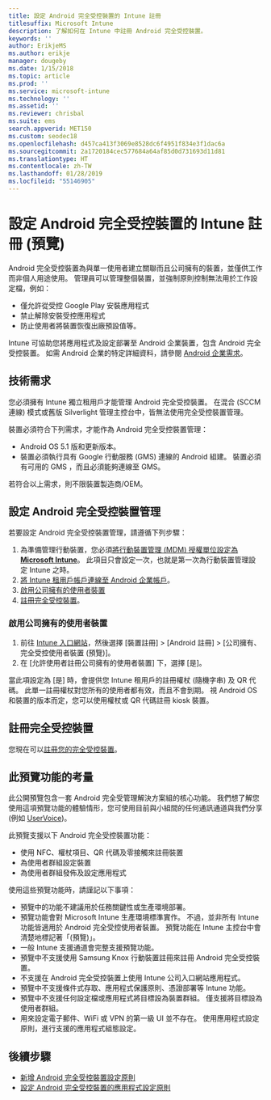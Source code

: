 ```yaml
---
title: 設定 Android 完全受控裝置的 Intune 註冊
titlesuffix: Microsoft Intune
description: 了解如何在 Intune 中註冊 Android 完全受控裝置。
keywords: ''
author: ErikjeMS
ms.author: erikje
manager: dougeby
ms.date: 1/15/2018
ms.topic: article
ms.prod: ''
ms.service: microsoft-intune
ms.technology: ''
ms.assetid: ''
ms.reviewer: chrisbal
ms.suite: ems
search.appverid: MET150
ms.custom: seodec18
ms.openlocfilehash: d457ca413f3069e8528dc6f4951f834e3f1dac6a
ms.sourcegitcommit: 2a1720184cec577684a64af85d0d731693d11d81
ms.translationtype: HT
ms.contentlocale: zh-TW
ms.lasthandoff: 01/28/2019
ms.locfileid: "55146905"
---
```

# <a name="set-up-intune-enrollment-of-android-fully-managed-devices-preview"></a>設定 Android 完全受控裝置的 Intune 註冊 (預覽)

Android 完全受控裝置為與單一使用者建立關聯而且公司擁有的裝置，並僅供工作而非個人用途使用。 管理員可以管理整個裝置，並強制原則控制無法用於工作設定檔，例如：
- 僅允許從受控 Google Play 安裝應用程式
- 禁止解除安裝受控應用程式
- 防止使用者將裝置恢復出廠預設值等。

Intune 可協助您將應用程式及設定部署至 Android 企業裝置，包含 Android 完全受控裝置。 如需 Android 企業的特定詳細資料，請參閱 [Android 企業需求](https://support.google.com/work/android/answer/6174145?hl=en&ref_topic=6151012)。

## <a name="technical-requirements"></a>技術需求

您必須擁有 Intune 獨立租用戶才能管理 Android 完全受控裝置。 在混合 (SCCM 連線) 模式或舊版 Silverlight 管理主控台中，皆無法使用完全受控裝置管理。

裝置必須符合下列需求，才能作為 Android 完全受控裝置管理：

- Android OS 5.1 版和更新版本。
- 裝置必須執行具有 Google 行動服務 (GMS) 連線的 Android 組建。 裝置必須有可用的 GMS ，而且必須能夠連線至 GMS。

若符合以上需求，則不限裝置製造商/OEM。

## <a name="set-up-android-fully-managed-device-management"></a>設定 Android 完全受控裝置管理

若要設定 Android 完全受控裝置管理，請遵循下列步驟：

1. 為準備管理行動裝置，您必須[將行動裝置管理 (MDM) 授權單位設定為 **Microsoft Intune**](mdm-authority-set.md)。 此項目只會設定一次，也就是第一次為行動裝置管理設定 Intune 之時。
2. [將 Intune 租用戶帳戶連線至 Android 企業帳戶](connect-intune-android-enterprise.md)。
3. [啟用公司擁有的使用者裝置](#enable-corporate-owned-user-devices)
4. [註冊完全受控裝置](#enroll-the-fully-managed-devices)。

### <a name="enable-corporate-owned-user-devices"></a>啟用公司擁有的使用者裝置

1. 前往 [Intune 入口網站](https://portal.azure.com)，然後選擇 [裝置註冊] > [Android 註冊] > [公司擁有、完全受控使用者裝置 (預覽)]。
2. 在 [允許使用者註冊公司擁有的使用者裝置] 下，選擇 [是]。

當此項設定為 [是] 時，會提供您 Intune 租用戶的註冊權杖 (隨機字串) 及 QR 代碼。 此單一註冊權杖對您所有的使用者都有效，而且不會到期。 視 Android OS 和裝置的版本而定，您可以使用權杖或 QR 代碼註冊 kiosk 裝置。

## <a name="enroll-the-fully-managed-devices"></a>註冊完全受控裝置
您現在可以[註冊您的完全受控裝置](android-dedicated-devices-fully-managed-enroll.md)。

## <a name="considerations-for-this-preview-feature"></a>此預覽功能的考量
此公開預覽包含一套 Android 完全受管理解決方案組的核心功能。 我們想了解您使用這項預覽功能的體驗情形，您可使用目前與小組間的任何通訊通道與我們分享 (例如 [UserVoice](https://microsoftintune.uservoice.com/forums/291681-ideas?category_id=210853))。

此預覽支援以下 Android 完全受控裝置功能：
- 使用 NFC、權杖項目、QR 代碼及零接觸來註冊裝置
- 為使用者群組設定裝置
- 為使用者群組發佈及設定應用程式


使用這些預覽功能時，請謹記以下事項：
- 預覽中的功能不建議用於任務關鍵性或生產環境部署。 
- 預覽功能會對 Microsoft Intune 生產環境標準實作。 不過，並非所有 Intune 功能皆適用於 Android 完全受控使用者裝置。 預覽功能在 Intune 主控台中會清楚地標記著「(預覽)」。 
- 一般 Intune 支援通道會完整支援預覽功能。
- 預覽中不支援使用 Samsung Knox 行動裝置註冊來註冊 Android 完全受控裝置。 
- 不支援在 Android 完全受控裝置上使用 Intune 公司入口網站應用程式。 
- 預覽中不支援條件式存取、應用程式保護原則、憑證部署等 Intune 功能。 
- 預覽中不支援任何設定檔或應用程式將目標設為裝置群組。 僅支援將目標設為使用者群組。 
- 用來設定電子郵件、WiFi 或 VPN 的第一級 UI 並不存在。 使用應用程式設定原則，進行支援的應用程式組態設定。

## <a name="next-steps"></a>後續步驟
- [新增 Android 完全受控裝置設定原則](device-restrictions-android-for-work.md#device-owner-only)
- [設定 Android 完全受控裝置的應用程式設定原則](app-configuration-policies-use-android.md)


